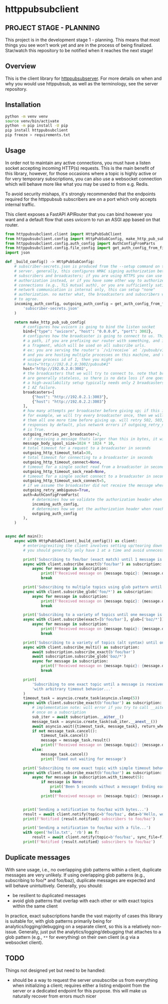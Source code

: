 # httppubsubclient

## PROJECT STAGE - PLANNING

This project is in the development stage 1 - planning. This means that most things
you see won't work yet and are in the process of being finalized. Star/watch this
repository to be notified when it reaches the next stage!

## Overview

This is the client library for [httppubsubserver](https://github.com/Tjstretchalot/httppubsubserver).
For more details on when and why you would use httppubsub, as well as
the terminology, see the server repository.

## Installation

```bash
python -m venv venv
source venv/bin/activate
python -m pip install -U pip
pip install httppubsubclient
pip freeze > requirements.txt
```

## Usage

In order not to maintain any active connections, you must have a listen socket
accepting incoming HTTP(s) requests. This is the main benefit of this library,
however, for those occasions where a topic is highly active or for very
temporary subscriptions, you can also use a websocket connection which will
behave more like what you may be used to from e.g. Redis.

To avoid security mishaps, it's strongly recommended that the endpoints required
for the httppubsub subscribers are on a port which only accepts internal
traffic.

This client exposes a FastAPI APIRouter that you can bind however you want and
a default flow that uses uvicorn to run an ASGI app based on that router.

```python
from httppubsubclient.client import HttpPubSubClient
from httppubsubclient.config import HttpPubSubConfig, make_http_pub_sub_config
from httppubsubclient.config.auth_config import AuthConfigFromParts
from httppubsubclient.config.file_config import get_auth_config_from_file
import json

def _build_config() -> HttpPubSubConfig:
    # subscriber-secrets.json is produced from the --setup command on the
    # server. generally, this configures HMAC signing authorization between the
    # subscribers and broadcasters; if you are using HTTPS you can use token
    # authorization instead, or if you have some other way to authorize the
    # connections (e.g., TLS mutual auth), or you are sufficiently satisfied
    # network communication is internal only, this can setup "none"
    # authorization. no matter what, the broadcasters and subscribers will need
    # to agree.
    incoming_auth_config, outgoing_auth_config = get_auth_config_from_file(
        'subscriber-secrets.json'
    )

    return make_http_pub_sub_config(
        # configures how uvicorn is going to bind the listen socket
        bind={"type": "uvicorn", "host": "0.0.0.0", "port": 3002},
        # configures how the broadcaster is going to connect to us. This can include
        # a path, if you are prefixing our router with something, and it can include
        # a fragment, which will be used on all subscribe urls.
        # ex: you are serving the router's `/v1/receive` at `/pubsub/v1/receive`
        # and you are hosting multiple processes on this machine, and this has the
        # unique process id of 1, then you might use:
        # host="http://192.0.2.0:3002/pubsub#1"
        host='http://192.0.2.0:3002',
        # the broadcasters that we will try to connect to. note that broadcasters
        # are generally stateless, so there is no data loss if one goes down. hence,
        # a high-availability setup typically needs only 2 broadcasters to tolerate
        # 1 AZ failure.
        broadcasters=[
            {"host": "http://192.0.2.1:3003"},
            {"host": "http://192.0.2.2:3003"}
        ],
        # how many attempts per broadcaster before giving up; if this is 2,
        # for example, we will try every broadcaster once, then we will try
        # them all one more time before giving up. will retry 502, 503, and 504
        # responses by default, plus network errors if outgoing_retry_network_errors
        # is True.
        outgoing_retries_per_broadcaster=2,
        # if receiving a message thats larger than this in bytes, it will be spooled to disk
        message_body_spool_size=1024 * 1024 * 10,
        # total timeout for a request to a broadcaster in seconds
        outgoing_http_timeout_total=30,
        # total timeout for connecting to a broadcaster in seconds
        outgoing_http_timeout_connect=None,
        # timeout for a single socket read from a broadcaster in seconds
        outgoing_http_timeout_sock_read=None,
        # timeout for a single socket connect to a broadcaster in seconds
        outgoing_http_timeout_sock_connect=5,
        # if we assume the broadcaster did not receive the message where ambiguous
        outgoing_retry_ambiguous=True,
        auth=AuthConfigFromParts(
            # determines how we validate the authorization header when receiving from the broadcaster
            incoming_auth_config,
            # determines how we set the authorization header when reaching out to the broadcaster
            outgoing_auth_config
        ),
    )


async def main():
    async with HttpPubSubClient(_build_config()) as client:
        # entering/exiting the client involves setting up/tearing down a server socket, so
        # you should generally only have 1 at a time and avoid unnecessarily recreating them

        print('Subscribing to foo/bar (exact match) until 1 message is received...')
        async with client.subscribe_exact(b'foo/bar') as subscription:
            async for message in subscription:
                print(f'Received message on {message.topic}: {message.data.read().decode('utf-8')}')
                break

        print('Subscribing to multiple topics using glob pattern until 1 message is received...')
        async with client.subscribe_glob('foo/*') as subscription:
            async for message in subscription:
                print(f'Received message on {message.topic}: {message.data.read().decode('utf-8')}')
                break

        print('Subscribing to a variety of topics until one message is received...')
        async with client.subscribe(exact=[b'foo/bar'], glob=['baz/*']) as subscription:
            async for message in subscription:
                print(f'Received message on {message.topic}: {message.data.read().decode('utf-8')}')
                break

        print('Subscribing to a variety of topics (alt syntax) until one message is received...')
        async with client.subscribe_multi() as subscription:
            await subscription.subscribe_exact(b'foo/bar')
            await subscription.subscribe_glob('baz/*')
            async for message in subscription:
                print(f'Received message on {message.topic}: {message.data.read().decode('utf-8')}')
                break

        print(
            'Subscribing to one exact topic until a message is received, '
            'with arbitrary timeout behavior...'
        )
        timeout_task = asyncio.create_task(asyncio.sleep(5))
        async with client.subscribe_exact(b'foo/bar') as subscription:
            # implementation note: will error if you try to call __aiter__ more than
            # once on a subscription
            sub_iter = await subscription.__aiter__()
            message_task = asyncio.create_task(sub_iter.__anext__())
            await asyncio.wait({timeout_task, message_task}, return_when=asyncio.FIRST_COMPLETED)
            if not message_task.cancel():
                timeout_task.cancel()
                message = message_task.result()
                print(f'Received message on {message.topic}: {message.data.read().decode('utf-8')}')
            else:
                message_task.cancel()
                print('Timed out waiting for message')

        print('Subscribing to one exact topic with simple timeout behavior...')
        async with client.subscribe_exact(b'foo/bar') as subscription:
            async for message in subscription.with_timeout(5):
                if message is None:
                    print('Been 5 seconds without a message! Ending early')
                    break
                print(f'Received message on {message.topic}: {message.data.read().decode('utf-8')}')


        print('Sending a notification to foo/baz with bytes...')
        result = await client.notify(topic=b'foo/baz', data=b'Hello, world!')
        print(f'Notified {result.notified} subscribers to foo/baz')

        print('Sending a notification to foo/baz with a file...')
        with open('hello.txt', 'rb') as f:
            result = await client.notify(topic=b'foo/baz', sync_file=f)
        print(f'Notified {result.notified} subscribers to foo/baz')
```

## Duplicate messages

With sane usage, i.e., no overlapping glob patterns within a client, duplicate
messages are very unlikely. If using overlapping glob patterns (e.g.,
subscribing to foo/\* and foo/baz), duplicate messages are expected and will
behave unintuitively. Generally, you should:

- be resilient to duplicated messages
- avoid glob patterns that overlap with each other or with exact topics within
  the same client

In practice, exact subscriptions handle the vast majority of cases this library
is suitable for, with glob patterns primarily being for analytics/logging/debugging
on a separate client, so this is a relatively non-issue. Generally, just put the
analytics/logging/debugging that attaches to a glob pattern (e.g., `**` for everything)
on their own client (e.g via a websocket client).

## TODO

Things not designed yet but need to be handled:

- should be a way to request the server unsubscribe us from everything when initializing
  a client; requires either a listing endpoint from the server or a dedicated endpoint for
  this purpose. this will make us naturally recover from errors much nicer

